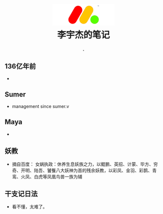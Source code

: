  <h1  align="center"> 
  <br>
  <a href="https://github.com/shuzijianzao/Spiral3D/blob/master/Picture/SHUZIJIANZAO"><img src="https://github.com/shuzijianzao/Spiral3D/blob/master/Picture/SHUZIJIANZAO.png" alt="SHUZIJIANZAO" width="200"></a>
  <br>
  李宇杰的笔记
  <br>
</h1>

<h4 align="center"><a href="http://shuzijianzao.com" target="_blank"></a>.</h4>

## 136亿年前
- 

## Sumer
- management since sumer.v

## Maya
- 

## 妖教
- 摘自百度：
女娲执政：休养生息妖族之力，以鲲鹏、英招、计蒙、毕方、穷奇、开明、陆吾、饕餮八大妖神为首的残余妖教，以彩凤、金羽、彩鹊、青鸾、火凤、白虎等凤凰鸟兽一族为辅

## 干支记日法
- 看不懂，太难了。